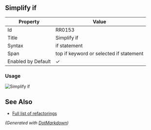 ## Simplify if

| Property           | Value                                   |
| ------------------ | --------------------------------------- |
| Id                 | RR0153                                  |
| Title              | Simplify if                             |
| Syntax             | if statement                            |
| Span               | top if keyword or selected if statement |
| Enabled by Default | &#x2713;                                |

### Usage

![Simplify if](../../images/refactorings/SimplifyIf.png)

## See Also

* [Full list of refactorings](Refactorings.md)


*\(Generated with [DotMarkdown](http://github.com/JosefPihrt/DotMarkdown)\)*